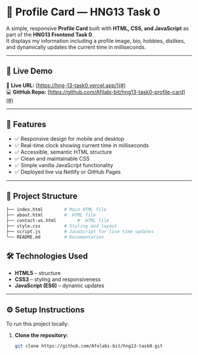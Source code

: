 # 🌟 Profile Card — HNG13 Task 0

A simple, responsive **Profile Card** built with **HTML, CSS, and JavaScript** as part of the **HNG13 Frontend Task 0**.  
It displays my information including a profile image, bio, hobbies, dislikes, and dynamically updates the current time in milliseconds.

---

## 🚀 Live Demo

🔗 **Live URL:** [https://hng-13-task0.vercel.app/](#)  
💻 **GitHub Repo:** [https://github.com/Afilabi-bit/hng13-task0-profile-card](#)

---

## 🧩 Features

- ✅ Responsive design for mobile and desktop
- ✅ Real-time clock showing current time in milliseconds
- ✅ Accessible, semantic HTML structure
- ✅ Clean and maintainable CSS
- ✅ Simple vanilla JavaScript functionality
- ✅ Deployed live via Netlify or GitHub Pages

---

## 📁 Project Structure

```bash
├── index.html        # Main HTML file
├── about.html        #  HTML file
├── contact-us.html        #  HTML file
├── style.css         # Styling and layout
├── script.js         # JavaScript for live time updates
└── README.md         # Documentation
```

## 🛠️ Technologies Used

- **HTML5** – structure
- **CSS3** – styling and responsiveness
- **JavaScript (ES6)** – dynamic updates

---

## ⚙️ Setup Instructions

To run this project locally:

1. **Clone the repository:**
   ```bash
   git clone https://github.com/Afolabi-bit/hng13-task0.git
   ```
